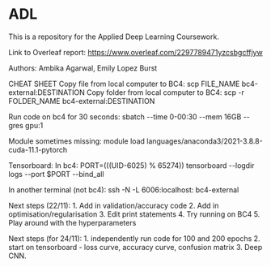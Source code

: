 # ADL

This is a repository for the Applied Deep Learning Coursework.

Link to Overleaf report: https://www.overleaf.com/2297789471yzcsbgcffjyw

Authors: Ambika Agarwal, Emily Lopez Burst

CHEAT SHEET
Copy file from local computer to BC4: scp FILE_NAME bc4-external:DESTINATION
Copy folder from local computer to BC4: scp -r FOLDER_NAME bc4-external:DESTINATION

Run code on bc4 for 30 seconds: sbatch --time 0-00:30 --mem 16GB --gres gpu:1

Module sometimes missing: module load languages/anaconda3/2021-3.8.8-cuda-11.1-pytorch

Tensorboard: 
In bc4:
    PORT=$((($UID-6025) % 65274))
    tensorboard --logdir logs --port $PORT --bind_all

In another terminal (not bc4):
    ssh -N -L 6006:localhost:<PORT> bc4-external
    


Next steps (22/11):
    1. Add in validation/accuracy code
    2. Add in optimisation/regularisation
    3. Edit print statements
    4. Try running on BC4
    5. Play around with the hyperparameters
    
  
  Next steps (for 24/11):
    1. independently run code for 100 and 200 epochs
    2. start on tensorboard - loss curve, accuracy curve, confusion matrix
    3. Deep CNN.
